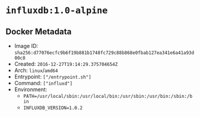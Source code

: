 # `influxdb:1.0-alpine`

## Docker Metadata

- Image ID: `sha256:d77076ecfc9b6f19b881b1748fc729c88b868e0fbab127ea341e6a41a93d00c8`
- Created: `2016-12-27T19:14:29.375704654Z`
- Arch: `linux`/`amd64`
- Entrypoint: `["/entrypoint.sh"]`
- Command: `["influxd"]`
- Environment:
  - `PATH=/usr/local/sbin:/usr/local/bin:/usr/sbin:/usr/bin:/sbin:/bin`
  - `INFLUXDB_VERSION=1.0.2`

